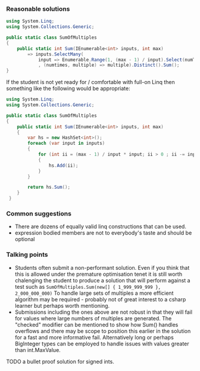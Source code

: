 ### Reasonable solutions

```csharp
using System.Linq;
using System.Collections.Generic;

public static class SumOfMultiples
{
    public static int Sum(IEnumerable<int> inputs, int max)
        => inputs.SelectMany(
            input => Enumerable.Range(1, (max - 1) / input).Select(numTimes => numTimes * input)
            , (numtimes, multiple) => multiple).Distinct().Sum();
}
```

If the student is not yet ready for / comfortable with full-on Linq then something like the following would be appropriate:

```csharp
using System.Linq;
using System.Collections.Generic;

public static class SumOfMultiples
{
    public static int Sum(IEnumerable<int> inputs, int max)
    {
        var hs = new HashSet<int>();
        foreach (var input in inputs)
        {
            for (int ii = (max - 1) / input * input; ii > 0 ; ii -= input)
            {
                hs.Add(ii);
            }
        }

        return hs.Sum();
    }
 }
 ```

### Common suggestions

- There are dozens of equally valid linq constructions that can be used.
- expression bodied members are not to everybody's taste and should be optional

### Talking points

- Students often submit a non-performant solution.  Even if you think
that this is allowed under the premature optimisation tenet it is
still worth chalenging the student to produce a solution that will perform
against a test such as `SumOfMultiples.Sum(new[] { 1_999_999_999 }, 2_000_000_000)`
To handle large sets of multiples a more efficient algorithm may be required -
probably not of great interest to a csharp learner but perhaps worth mentioning.
- Submissions including the ones above are not robust in that they will fail for values
where large numbers of multiples are generated.  The "checked" modifier
can be mentioned to show how Sum() handles overflows and there may be scope
to position this earlier in the solution for a fast and more informative fail.  Alternatively long or perhaps
 BigInteger types can be employed to handle issues with values greater
 than int.MaxValue.

TODO a bullet proof solution for signed ints.